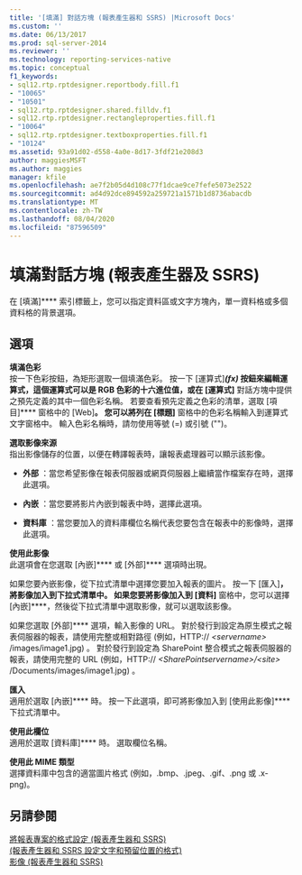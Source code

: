 ```yaml
---
title: '[填滿] 對話方塊 (報表產生器和 SSRS) |Microsoft Docs'
ms.custom: ''
ms.date: 06/13/2017
ms.prod: sql-server-2014
ms.reviewer: ''
ms.technology: reporting-services-native
ms.topic: conceptual
f1_keywords:
- sql12.rtp.rptdesigner.reportbody.fill.f1
- "10065"
- "10501"
- sql12.rtp.rptdesigner.shared.filldv.f1
- sql12.rtp.rptdesigner.rectangleproperties.fill.f1
- "10064"
- sql12.rtp.rptdesigner.textboxproperties.fill.f1
- "10124"
ms.assetid: 93a91d02-d558-4a0e-8d17-3fdf21e208d3
author: maggiesMSFT
ms.author: maggies
manager: kfile
ms.openlocfilehash: ae7f2b05d4d108c77f1dcae9ce7fefe5073e2522
ms.sourcegitcommit: ad4d92dce894592a259721a1571b1d8736abacdb
ms.translationtype: MT
ms.contentlocale: zh-TW
ms.lasthandoff: 08/04/2020
ms.locfileid: "87596509"
---
```

# <a name="fill-dialog-box-report-builder-and-ssrs"></a>填滿對話方塊 (報表產生器及 SSRS)
  在 [填滿]**** 索引標籤上，您可以指定資料區或文字方塊內，單一資料格或多個資料格的背景選項。  
  
## <a name="options"></a>選項  
 **填滿色彩**  
 按一下色彩按鈕，為矩形選取一個填滿色彩。 按一下 [運算式]****_(fx)_ 按鈕來編輯運算式，這個運算式可以是 RGB 色彩的十六進位值，或在 [運算式]**** 對話方塊中提供之預先定義的其中一個色彩名稱。 若要查看預先定義之色彩的清單，選取 [項目]**** 窗格中的 [Web]****。 您可以將列在 [標題]**** 窗格中的色彩名稱輸入到運算式文字窗格中。 輸入色彩名稱時，請勿使用等號 (=) 或引號 ("")。  
  
 **選取影像來源**  
 指出影像儲存的位置，以便在轉譯報表時，讓報表處理器可以顯示該影像。  
  
-   **外部** ：當您希望影像在報表伺服器或網頁伺服器上繼續當作檔案存在時，選擇此選項。  
  
-   **內嵌** ：當您要將影片內嵌到報表中時，選擇此選項。  
  
-   **資料庫** ：當您要加入的資料庫欄位名稱代表您要包含在報表中的影像時，選擇此選項。  
  
 **使用此影像**  
 此選項會在您選取 [內嵌]**** 或 [外部]**** 選項時出現。  
  
 如果您要內嵌影像，從下拉式清單中選擇您要加入報表的圖片。 按一下 [匯入]****，將影像加入到下拉式清單中。 如果您要將影像加入到 [資料]**** 窗格中，您可以選擇 [內嵌]****，然後從下拉式清單中選取影像，就可以選取該影像。  
  
 如果您選取 [外部]**** 選項，輸入影像的 URL。 對於發行到設定為原生模式之報表伺服器的報表，請使用完整或相對路徑 (例如，HTTP:// *\<servername>* /images/image1.jpg) 。 對於發行到設定為 SharePoint 整合模式之報表伺服器的報表，請使用完整的 URL (例如，HTTP:// *\<SharePointservername>/\<site>* /Documents/images/image1.jpg) 。  
  
 **匯入**  
 適用於選取 [內嵌]**** 時。 按一下此選項，即可將影像加入到 [使用此影像]**** 下拉式清單中。  
  
 **使用此欄位**  
 適用於選取 [資料庫]**** 時。 選取欄位名稱。  
  
 **使用此 MIME 類型**  
 選擇資料庫中包含的適當圖片格式 (例如，.bmp、.jpeg、.gif、.png 或 .x-png)。  
  
## <a name="see-also"></a>另請參閱  
 [將報表專案的格式設定 &#40;報表產生器和 SSRS&#41;](report-design/formatting-report-items-report-builder-and-ssrs.md)   
 [&#40;報表產生器和 SSRS 設定文字和預留位置的格式&#41;](report-design/formatting-text-and-placeholders-report-builder-and-ssrs.md)   
 [影像 &#40;報表產生器和 SSRS&#41;](report-design/images-report-builder-and-ssrs.md)  
  
  
